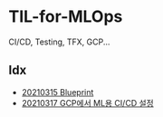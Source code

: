 # TIL-for-MLOps
CI/CD, Testing, TFX, GCP...

## Idx
* [20210315 Blueprint](https://github.com/jugapunk/TIL-for-MLOps/issues/1)
* [20210317 GCP에서 ML용 CI/CD 설정](https://github.com/jugapunk/TIL-for-MLOps/issues/2)
